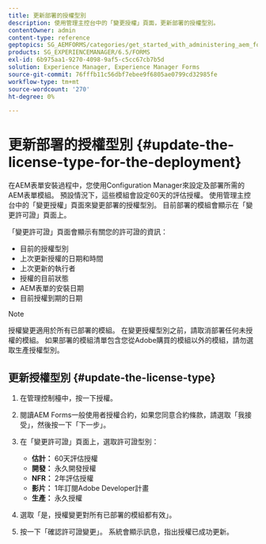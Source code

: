 ```yaml
---
title: 更新部署的授權型別
description: 使用管理主控台中的「變更授權」頁面，更新部署的授權型別。
contentOwner: admin
content-type: reference
geptopics: SG_AEMFORMS/categories/get_started_with_administering_aem_forms_on_jee
products: SG_EXPERIENCEMANAGER/6.5/FORMS
exl-id: 6b975aa1-9270-4098-9af5-c5cc67cb7b5d
solution: Experience Manager, Experience Manager Forms
source-git-commit: 76fffb11c56dbf7ebee9f6805ae0799cd32985fe
workflow-type: tm+mt
source-wordcount: '270'
ht-degree: 0%

---
```


# 更新部署的授權型別 {#update-the-license-type-for-the-deployment}

在AEM表單安裝過程中，您使用Configuration Manager來設定及部署所需的AEM表單模組。 預設情況下，這些模組會設定60天的評估授權。 使用管理主控台中的「變更授權」頁面來變更部署的授權型別。 目前部署的模組會顯示在「變更許可證」頁面上。

「變更許可證」頁面會顯示有關您的許可證的資訊：

* 目前的授權型別
* 上次更新授權的日期和時間
* 上次更新的執行者
* 授權的目前狀態
* AEM表單的安裝日期
* 目前授權到期的日期

>[!NOTE]
>
>授權變更適用於所有已部署的模組。 在變更授權型別之前，請取消部署任何未授權的模組。 如果部署的模組清單包含您從Adobe購買的模組以外的模組，請勿選取生產授權型別。

## 更新授權型別 {#update-the-license-type}

1. 在管理控制檯中，按一下授權。
1. 閱讀AEM Forms一般使用者授權合約，如果您同意合約條款，請選取「我接受」，然後按一下「下一步」。
1. 在「變更許可證」頁面上，選取許可證型別：

   * **估計：** 60天評估授權
   * **開發：** 永久開發授權
   * **NFR：** 2年評估授權
   * **影片：** 1年訂閱Adobe Developer計畫
   * **生產：** 永久授權

1. 選取「是，授權變更對所有已部署的模組都有效」。
1. 按一下「確認許可證變更」。 系統會顯示訊息，指出授權已成功更新。

